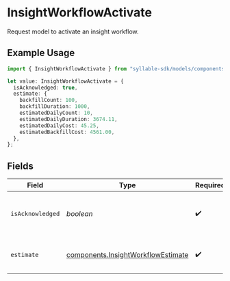 # InsightWorkflowActivate

Request model to activate an insight workflow.

## Example Usage

```typescript
import { InsightWorkflowActivate } from "syllable-sdk/models/components";

let value: InsightWorkflowActivate = {
  isAcknowledged: true,
  estimate: {
    backfillCount: 100,
    backfillDuration: 1000,
    estimatedDailyCount: 10,
    estimatedDailyDuration: 3674.11,
    estimatedDailyCost: 45.25,
    estimatedBackfillCost: 4561.00,
  },
};
```

## Fields

| Field                                                                                    | Type                                                                                     | Required                                                                                 | Description                                                                              | Example                                                                                  |
| ---------------------------------------------------------------------------------------- | ---------------------------------------------------------------------------------------- | ---------------------------------------------------------------------------------------- | ---------------------------------------------------------------------------------------- | ---------------------------------------------------------------------------------------- |
| `isAcknowledged`                                                                         | *boolean*                                                                                | :heavy_check_mark:                                                                       | Flag to indicate if the user has acknowledged the estimate                               | true                                                                                     |
| `estimate`                                                                               | [components.InsightWorkflowEstimate](../../models/components/insightworkflowestimate.md) | :heavy_check_mark:                                                                       | Response model for an insight workflow.                                                  |                                                                                          |